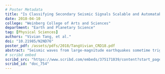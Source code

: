 ```yaml
---
# Poster Metadata
title: "Is Classifying Secondary Seismic Signals Scalable and Automatable?"
date: 2018-04-10
college: "Weinberg College of Arts and Sciences"
department: "Earth and Planetary Science"
tag: [Physical Sciences]
authors: "Vivian Tang, et al."
doi: "10.21985/N2ND76"
poster_pdf: /assets/pdfs/2018/TangVivian_CRD18.pdf
abstract: "Seismic waves from large-magnitude earthquakes sometime trigger small secondary earthquakes or tectonic tremor. These secondary signals are important to observe and study because their occurrence reflects on the state of stress of the subsurface, which is important for hazard assessment. Here we first report on how individual inspection by a human of over a thousand three-track time series leads to a few dozen identifications of such secondary signals. Secondly, we explore computational ways to scale this problem and make it more efficient. For example, we compute a signal to noise ratio and utilize a decision-tree algorithm to rank the time series for inspection."
# scribd embed
scribd_src: "https://www.scribd.com/embeds/375171039/content?start_page=1&view_mode=scroll&access_key=key-LYu841ZvuWx7SDRlWhDv&show_recommendations=true"
scribd_id: "doc_754"
---
```

